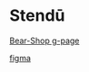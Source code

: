# Stendū

<a href="https://stepan881.github.io/Stend-/">Bear-Shop g-page</a>

<a href="https://www.figma.com/file/p7J8XVvL7KnotvOTe6OFZI/Potter-Family?node-id=4%3A47076">figma</a>
